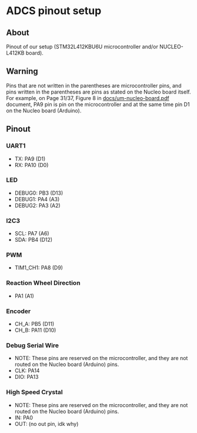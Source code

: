 # ADCS pinout setup

## About 
Pinout of our setup (STM32L412KBU6U microcontroller and/or NUCLEO-L412KB board).

## Warning
Pins that are not written in the parentheses are microcontroller pins, and pins written in the parentheses are pins as stated on the Nucleo board itself.  
For example, on Page 31/37, Figure 8 in [docs/um-nucleo-board.pdf](https://github.com/IvanVnucec/cubesat-adcs/blob/master/docs/um-nucleo-board.pdf) document, PA9 pin is pin on the microcontroller and at the same time pin D1 on the Nucleo board (Arduino).

## Pinout
### UART1
- TX: PA9  (D1)
- RX: PA10 (D0)

### LED
- DEBUG0: PB3 (D13)
- DEBUG1: PA4 (A3)
- DEBUG2: PA3 (A2)
	
### I2C3
- SCL: PA7 (A6)
- SDA: PB4 (D12)

### PWM
- TIM1_CH1: PA8 (D9)

### Reaction Wheel Direction
- PA1 (A1)

### Encoder
- CH_A: PB5  (D11)
- CH_B: PA11 (D10)

### Debug Serial Wire
- NOTE: These pins are reserved on the microcontroller, and they are not routed on the Nucleo board (Arduino) pins.
- CLK: PA14
- DIO: PA13

### High Speed Crystal
- NOTE: These pins are reserved on the microcontroller, and they are not routed on the Nucleo board (Arduino) pins.
- IN: PA0
- OUT: (no out pin, idk why)
